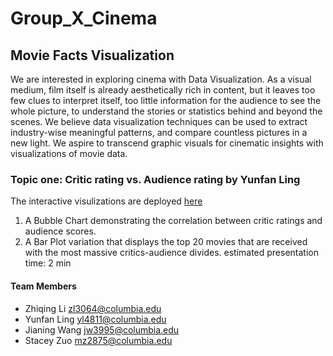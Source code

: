 # Group_X_Cinema
## Movie Facts Visualization

We are interested in exploring cinema with Data Visualization. As a visual medium, film itself is already aesthetically rich in content, but it leaves too few clues to interpret itself, too little information for the audience to see the whole picture, to understand the stories or statistics behind and beyond the scenes. We believe data visualization techniques can be used to extract industry-wise meaningful patterns, and compare countless pictures in a new light. We aspire to transcend graphic visuals for cinematic insights with visualizations of movie data.

### Topic one: Critic rating vs. Audience rating by Yunfan Ling
The interactive visulizations are deployed [here](https://supertrashpanda.shinyapps.io/critics-audience/)
1. A Bubble Chart demonstrating the correlation between critic ratings and audience scores.
2. A Bar Plot variation that displays the top 20 movies that are received with the most massive critics-audience divides.
estimated presentation time: 2 min

#### Team Members
- Zhiqing Li  zl3064@columbia.edu
- Yunfan Ling yl4811@columbia.edu
- Jianing Wang  jw3995@columbia.edu
- Stacey Zuo  mz2875@columbia.edu
